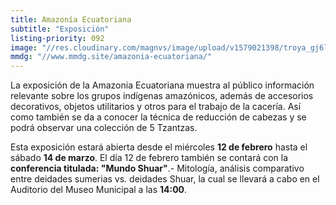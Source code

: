 ```yaml
---
title: Amazonía Ecuatoriana
subtitle: "Exposición"
listing-priority: 092
image: "//res.cloudinary.com/magnvs/image/upload/v1579021398/troya_gj6la6.jpg"
mmdg: "//www.mmdg.site/amazonia-ecuatoriana/"
---
```

La exposición de la Amazonia Ecuatoriana muestra al público información relevante sobre los grupos indígenas amazónicos, además de accesorios decorativos, objetos utilitarios y otros para el trabajo de la cacería. Así como también se da a conocer la técnica de reducción de cabezas y se podrá observar una colección de 5 Tzantzas.

Esta exposición estará abierta desde el miércoles **12 de febrero** hasta el sábado **14 de marzo**. El día 12 de febrero también se contará con la **conferencia titulada: "Mundo Shuar"**.- Mitología, análisis comparativo entre deidades sumerias vs. deidades Shuar, la cual se llevará a cabo en el Auditorio del Museo Municipal a las **14:00**.
